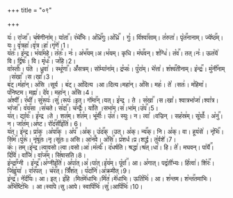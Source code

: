 +++
title = "०९"

+++


  
यः꣢। रा꣡जा꣢꣯। च꣣र्षणीना꣢म्। या꣡ता꣢꣯। र꣡थे꣢꣯भिः। अ꣡ध्रि꣢꣯गुः।अ꣡ध्रि꣢꣯ । गुः꣣। वि꣡श्वा꣢꣯साम्। त꣣रुता꣢। पृ꣡त꣢꣯नानाम्। ज्ये꣡ष्ठ꣢꣯म्। यः। वृ꣣त्रहा꣢।वृ꣣त्र।हा꣢।गृ꣣णे꣢।1।  
य꣡तः꣢꣯। इ꣣न्द्र। भ꣡या꣢꣯महे। त꣡तः꣢꣯। नः꣣। अ꣡भ꣢꣯यम्।अ।भ꣣यम्। कृधि। म꣡घ꣢꣯वन्। श꣣ग्धि꣢। त꣡व꣢꣯। तत्।नः꣣। ऊत꣡ये꣢ वि। द्वि꣡षः꣢꣯। वि। मृ꣡धः꣢꣯। ज꣣हि।2।  
वा꣡स्तोः꣢꣯। प꣣ते । ध्रुवा꣢ । स्थू꣡णा꣢꣯। अँ꣡सत्रम्। सो꣣म्या꣡ना꣢म्। द्र꣣प्सः꣢। पु꣣रा꣢म्। भे꣣त्ता꣢। श꣡श्व꣢꣯तीनाम्। इ꣡न्द्रः꣢꣯। मु꣡नी꣢꣯नाम् ।स꣡खा꣢꣯ ।स।खा꣣।3।  
ब꣢ट्।म꣣हा꣢न्। अ꣢सि ।सूर्य । ब꣢ट्। आ꣣दित्य ।आ।दित्य।महा꣢न्। अ꣣सि। महः꣢। ते꣣ ।सतः꣢। म꣢हिमा꣢। प꣣निष्टम। मह्ना꣢। दे꣣व। महा꣢न्। अ꣣सि।4।  
अ꣣श्वी꣢। र꣣थी꣢। सु꣣रूपः꣢।सु꣣।रूपः꣢।इत्। गो꣡मा꣢꣯न्।यत्। इ꣣न्द्र । ते । स꣡खा꣢꣯ ।स।खा꣣। श्वात्रभा꣡जा꣢।श्वा꣣त्र।भा꣡जा꣢꣯। व꣡य꣢꣯सा ।स꣣चते। स꣡दा꣢꣯। च꣣न्द्रैः꣢। या꣣ति ।सभा꣢म्।स꣣।भा꣢म्।उ꣡प꣢꣯।5।  
य꣢त्। द्या꣡वः꣢꣯। इ꣣न्द्र ।ते । शत꣢म्। श꣣त꣢म्। भू꣡मीः꣢꣯। उ꣣त꣢। स्युः। न। त्वा꣣ ।वज्रिन् । सह꣡स्र꣢म्। सू꣡र्याः꣢꣯। अ꣡नु꣢꣯। न। जा꣣त꣢म्।अ꣣ष्ट। रो꣡द꣢꣯सी꣣इ꣡ति꣢। 6।  
य꣢त्। इ꣣न्द्र। प्रा꣢क् ।अ꣡पा꣢꣯क् । अ꣡प꣢꣯ ।अ꣣क्। उ꣡द꣢꣯क् ।उत्। अ꣣क्। न्य꣢꣯क्। नि। अ꣣क्। वा। हूय꣡से꣢ । नृ꣡भिः꣢꣯। सि꣡म꣢꣯।पु꣣रू꣢। नृ꣡षू꣢꣯तः।नृ।सू꣣तः॥ असि। आ꣡न꣢꣯वे। अ꣡सि꣢꣯। प्र꣣शर्ध।प्र।शर्द्ध। तु꣡र्वशे꣢।7।  
कः꣢। तम्।इ꣣न्द्र।त्वावसो।त्वा।वसो।आ꣢।म꣡र्त्यः꣢꣯। द꣣धर्षति। श्रद्धा꣢।श्र꣣त्।धा꣢। हि। ते꣣। मघवन्। पा꣡र्ये꣢꣯। दि꣣वि꣢। वा꣣जि꣢। वा꣡ज꣢꣯म्। सि꣣षासति।8।  
इ꣡न्द्रा꣢꣯ग्नी । इ꣡न्द्र꣢꣯।अ꣣ग्नीइ꣡ति꣢। अ꣣पा꣢त्।अ꣣।पा꣢त्।इ꣣य꣢म्। पू꣡र्वा꣢꣯। आ। अ꣣गात्। पद्व꣡ती꣢भ्यः। हि꣣त्वा꣢। शि꣡रः꣢꣯। जि꣣ह्व꣡या꣢ । रा꣡र꣢꣯पत् । च꣡र꣢꣯त्। त्रिँ꣣श꣢त् । प꣣दा꣡नि꣢।अ꣣क्रमीत्।9।  
इ꣡न्द्र꣢꣯। ने꣡दी꣢꣯यः। आ। इत्। इ꣣हि ।मित꣡मे꣢धाभिः।मि꣣त꣢।मे꣣धाभिः। ऊति꣡भिः꣢। आ। श꣣न्तम। श꣡न्त꣢꣯तमाभिः। अ꣣भि꣡ष्टि꣢भिः । आ।स्वा꣢पे।सु।आपे। स्वापि꣡भिः꣢।सु꣣।आपि꣡भिः꣢।10।

